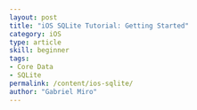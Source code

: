 ```yaml
---
layout: post
title: "iOS SQLite Tutorial: Getting Started"
category: iOS
type: article
skill: beginner
tags:
- Core Data
- SQLite
permalink: /content/ios-sqlite/
author: "Gabriel Miro"
---
```

